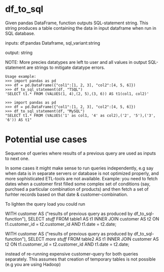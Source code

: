 # df_to_sql

Given pandas DataFrame, function outputs SQL-statement string. This string produces a table containing the data in input dataframe when run in SQL database. 

inputs: 
  df:pandas Dataframe,
  sql_variant:string 

output: 
  string 

NOTE: More precies datatypes are left to user and all values in output SQL-statement are strings to mitigate datatype errors.

    Usage example:
    >>> import pandas as pd
    >>> df = pd.DataFrame({"col1":[1, 2, 3], "col2":[4, 5, 6]})
    >>> df_to_sql_statement(df, "TSQL")
    'SELECT t1.* FROM (VALUES(1, 4),(2, 5),(3, 6)) AS t1(col1, col2)'
    
    >>> import pandas as pd
    >>> df = pd.DataFrame({"col1":[1, 2, 3], "col2":[4, 5, 6]})
    >>> df_to_sql_statement(df, "MySQL")
    "SELECT t1.* FROM (VALUES('1' as col1, '4' as col2),('2', '5'),('3', '6')) AS t1"

# Potential use cases
Sequence of queries where results of a previous query are used as inputs to next one. 

In some cases it might make sense to run queries independently, e.g say when data is in separate servers or database is not optimized properly, and more sophisticated ETL-tools are not available.
Example: you need to fetch dates when a customer first filled some complex set of conditions (say, purchsed a particular combination of products) and then fetch a set of furhter records based on that date & customer-combination.

To lighten the query load you could run 

WITH
customer AS ("results of previous query as produced by df_to_sql-function"),
SELECT 
  *stuff*
FROM table1 AS t1
INNER JOIN customer AS t2 ON t1.customer_id = t2.customer_id AND t1.date = t2.date;

WITH
customer AS ("results of previous query as produced by df_to_sql-function"),
SELECT 
  *more stuff*
FROM table2 AS t1
INNER JOIN customer AS t2 ON t1.customer_id = t2.customer_id AND t1.date = t2.date;

instead of re-running expensive customer-query for both queries separately. This assumes that creation of temporary tables is not possible (e.g you are using Hadoop)

